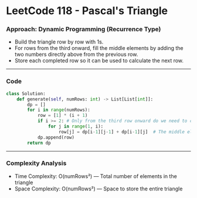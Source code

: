 # LeetCode 118 - Pascal's Triangle

### Approach: Dynamic Programming (Recurrence Type)

- Build the triangle row by row with 1s.
- For rows from the third onward, fill the middle elements by adding the two numbers directly above from the previous row.
- Store each completed row so it can be used to calculate the next row.

---

### Code

```python
class Solution:
    def generate(self, numRows: int) -> List[List[int]]:
        dp = []
        for i in range(numRows):
            row = [1] * (i + 1)
            if i >= 2: # Only from the third row onward do we need to calculate the middle elements.
                for j in range(1, i):
                    row[j] = dp[i-1][j-1] + dp[i-1][j]  # The middle elements are obtained by adding adjacent numbers from the previous row.
            dp.append(row)
        return dp
```

---

### Complexity Analysis

- Time Complexity: O(numRows²) — Total number of elements in the triangle
- Space Complexity: O(numRows²) — Space to store the entire triangle



